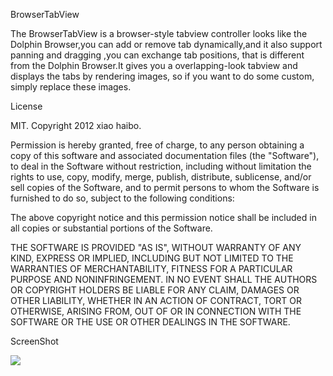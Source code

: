 BrowserTabView

The BrowserTabView is a browser-style tabview controller looks like the Dolphin Browser,you can add or remove tab dynamically,and it also support panning and dragging  ,you can exchange tab positions, that is different from the Dolphin Browser.It gives you a overlapping-look tabview and displays the tabs by rendering images, so if you want to do some custom, simply replace these images.  

License

MIT. Copyright 2012 xiao haibo.
 

Permission is hereby granted, free of charge, to any person obtaining a copy
of this software and associated documentation files (the "Software"), to deal
in the Software without restriction, including without limitation the rights
to use, copy, modify, merge, publish, distribute, sublicense, and/or sell
copies of the Software, and to permit persons to whom the Software is
furnished to do so, subject to the following conditions:

The above copyright notice and this permission notice shall be included in
all copies or substantial portions of the Software.

THE SOFTWARE IS PROVIDED "AS IS", WITHOUT WARRANTY OF ANY KIND, EXPRESS OR
IMPLIED, INCLUDING BUT NOT LIMITED TO THE WARRANTIES OF MERCHANTABILITY,
FITNESS FOR A PARTICULAR PURPOSE AND NONINFRINGEMENT. IN NO EVENT SHALL THE
AUTHORS OR COPYRIGHT HOLDERS BE LIABLE FOR ANY CLAIM, DAMAGES OR OTHER
LIABILITY, WHETHER IN AN ACTION OF CONTRACT, TORT OR OTHERWISE, ARISING FROM,
OUT OF OR IN CONNECTION WITH THE SOFTWARE OR THE USE OR OTHER DEALINGS IN
THE SOFTWARE.

ScreenShot

<img src="https://github.com/xxhp/BrowserTabViewDemo/blob/master/screen2.png">
